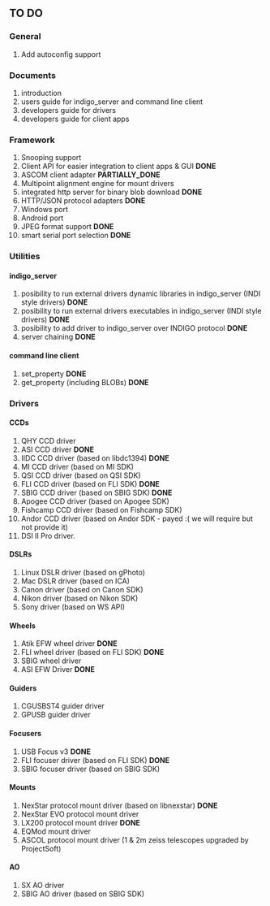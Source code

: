 ## TO DO

### General

1. Add autoconfig support

### Documents

1. introduction
2. users guide for indigo_server and command line client
3. developers guide for drivers
4. developers guide for client apps

### Framework

1. Snooping support
2. Client API for easier integration to client apps & GUI __DONE__
3. ASCOM client adapter __PARTIALLY_DONE__
4. Multipoint alignment engine for mount drivers
5. integrated http server for binary blob download __DONE__
6. HTTP/JSON protocol adapters __DONE__
7. Windows port
8. Android port
9. JPEG format support __DONE__
10. smart serial port selection __DONE__

### Utilities

#### indigo_server

1. posibility to run external drivers dynamic libraries in indigo_server (INDI style drivers) __DONE__
2. posibility to run external drivers executables in indigo_server (INDI style drivers) __DONE__
3. posibility to add driver to indigo_server over INDIGO protocol __DONE__
4. server chaining __DONE__

#### command line client

1. set_property __DONE__
2. get_property (including BLOBs) __DONE__

### Drivers

#### CCDs

1. QHY CCD driver
2. ASI CCD driver __DONE__
3. IIDC CCD driver (based on libdc1394) __DONE__
4. MI CCD driver (based on MI SDK)
5. QSI CCD driver (based on QSI SDK)
6. FLI CCD driver (based on FLI SDK) __DONE__
7. SBIG CCD driver (based on SBIG SDK) __DONE__
8. Apogee CCD driver (based on Apogee SDK)
9. Fishcamp CCD driver (based on Fishcamp SDK)
10. Andor CCD driver (based on Andor SDK - payed :( we will require but not provide it)
12. DSI II Pro driver.

#### DSLRs

1. Linux DSLR driver (based on gPhoto)
2. Mac DSLR driver (based on ICA)
3. Canon driver (based on Canon SDK)
4. Nikon driver (based on Nikon SDK)
5. Sony driver (based on WS API)

#### Wheels

1. Atik EFW wheel driver __DONE__
2. FLI wheel driver (based on FLI SDK) __DONE__
3. SBIG wheel driver
4. ASI EFW Driver __DONE__

#### Guiders

1. CGUSBST4 guider driver
2. GPUSB guider driver

#### Focusers

1. USB Focus v3 __DONE__
2. FLI focuser driver (based on FLI SDK) __DONE__
3. SBIG focuser driver (based on SBIG SDK)

#### Mounts

1. NexStar protocol mount driver (based on libnexstar) __DONE__
2. NexStar EVO protocol mount driver
3. LX200 protocol mount driver __DONE__
4. EQMod mount driver
5. ASCOL protocol mount driver (1 & 2m zeiss telescopes upgraded by ProjectSoft)

#### AO

1. SX AO driver
2. SBIG AO driver (based on SBIG SDK)
